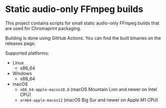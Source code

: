 Static audio-only FFmpeg builds
===============================

This project contains scripts for small static audio-only FFmpeg builds that are used
for Chromaprint packaging.

Building is done using GitHub Actions. You can find the built binaries on the releases page.

Supported platforms:

  - Linux
      * x86\_64
  - Windows
      * x86\_64
  - macOS
      * `x86_64-apple-macos10.8` (macOS Mountain Lion and newer on Intel CPU)
      * `arm64-apple-macos11` (macOS Big Sur and newer on Apple M1 CPU)
